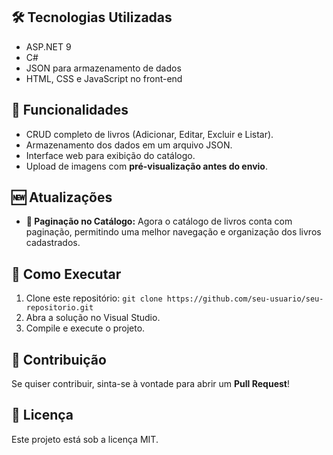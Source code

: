 <h2>🛠 Tecnologias Utilizadas</h2>
<ul>
    <li>ASP.NET 9</li>
    <li>C#</li>
    <li>JSON para armazenamento de dados</li>
    <li>HTML, CSS e JavaScript no front-end</li>
</ul>

<h2>📌 Funcionalidades</h2>
<ul>
    <li>CRUD completo de livros (Adicionar, Editar, Excluir e Listar).</li>
    <li>Armazenamento dos dados em um arquivo JSON.</li>
    <li>Interface web para exibição do catálogo.</li>
    <li>Upload de imagens com <strong>pré-visualização antes do envio</strong>.</li>
</ul>

<h2>🆕 Atualizações</h2>
<ul>
    <li><strong>📖 Paginação no Catálogo:</strong> Agora o catálogo de livros conta com paginação, permitindo uma melhor navegação e organização dos livros cadastrados.</li>
</ul>

<h2>🚀 Como Executar</h2>
<ol>
    <li>Clone este repositório: <code>git clone https://github.com/seu-usuario/seu-repositorio.git</code></li>
    <li>Abra a solução no Visual Studio.</li>
    <li>Compile e execute o projeto.</li>
</ol>

<h2>🔗 Contribuição</h2>
<p>Se quiser contribuir, sinta-se à vontade para abrir um <strong>Pull Request</strong>!</p>

<h2>📄 Licença</h2>
<p>Este projeto está sob a licença MIT.</p>
